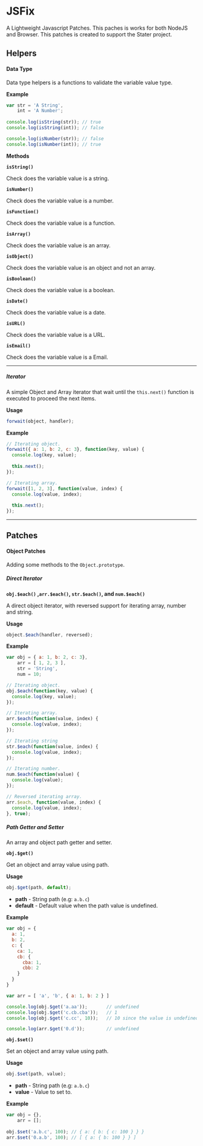 # JSFix

A Lightweight Javascript Patches.
This paches is works for both NodeJS and Browser. This patches is created to support the Stater project.

## Helpers

#### Data Type

Data type helpers is a functions to validate the variable value type.

**Example**

```js
var str = 'A String',
    int = 'A Number';
    
console.log(isString(str)); // true
console.log(isString(int)); // false

console.log(isNumber(str)); // false
console.log(isNumber(int)); // true
```

**Methods**

**`isString()`**

Check does the variable value is a string.

**`isNumber()`**

Check does the variable value is a number.

**`isFunction()`**

Check does the variable value is a function.

**`isArray()`**

Check does the variable value is an array.

**`isObject()`**

Check does the variable value is an object and not an array.

**`isBoolean()`**

Check does the variable value is a boolean.

**`isDate()`**

Check does the variable value is a date.

**`isURL()`**

Check does the variable value is a URL.

**`isEmail()`**

Check does the variable value is a Email.

***
##### Iterator

A simple Object and Array iterator that wait until the `this.next()` function is executed to proceed the next items.

**Usage**

```js
forwait(object, handler);
```

**Example**

```js
// Iterating object.
forwait({ a: 1, b: 2, c: 3}, function(key, value) {
  console.log(key, value);
  
  this.next();
});

// Iterating array.
forwait([1, 2, 3], function(value, index) {
  console.log(value, index);
  
  this.next();
});
```

***
## Patches

#### Object Patches

Adding some methods to the `Object.prototype`.

##### **Direct Iterator**

**`obj.$each()` ,`arr.$each()`, `str.$each()`, and `num.$each()`**

A direct object iterator, with reversed support for iterating array, number and string.

**Usage**

```js
object.$each(handler, reversed);
```

**Example**

```js
var obj = { a: 1, b: 2, c: 3},
    arr = [ 1, 2, 3 ],
    str = 'String',
    num = 10;

// Iterating object.
obj.$each(function(key, value) {
  console.log(key, value);
});

// Iterating array.
arr.$each(function(value, index) {
  console.log(value, index);
});

// Iterating string
str.$each(function(value, index) {
  console.log(value, index);
});

// Iterating number.
num.$each(function(value) {
  console.log(value);
});

// Reversed iterating array.
arr.$each, function(value, index) {
  console.log(value, index);
}, true);
```

##### **Path Getter and Setter**

An array and object path getter and setter.

**`obj.$get()`**

Get an object and array value using path.

**Usage**

```js
obj.$get(path, default);
```

* **path**      - String path (e.g: `a.b.c`)
* **default**   - Default value when the path value is undefined.

**Example**

```js
var obj = { 
  a: 1,
  b: 2, 
  c: {
    ca: 1,
    cb: {
      cba: 1,
      cbb: 2
    }
  }
}

var arr = [ 'a', 'b', { a: 1, b: 2 } ]

console.log(obj.$get('a.aa'));       // undefined
console.log(obj.$get('c.cb.cba'));   // 1
console.log(obj.$get('c.cc', 10));   // 10 since the value is undefined.

console.log(arr.$get('0.d'));        // undefined
```

**`obj.$set()`**

Set an object and array value using path.

**Usage**

```js
obj.$set(path, value);
```

* **path**  - String path (e.g: `a.b.c`)
* **value** - Value to set to.

**Example**

```js
var obj = {},
    arr = [];
    
obj.$set('a.b.c', 100); // { a: { b: { c: 100 } } }
arr.$set('0.a.b', 100); // [ { a: { b: 100 } } ]
```


